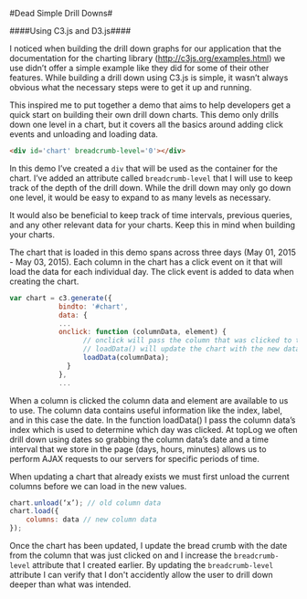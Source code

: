 #Dead Simple Drill Downs#

####Using C3.js and D3.js####


I noticed when building the drill down graphs for our application that the documentation for the charting library (http://c3js.org/examples.html) we use didn’t offer a simple example like they did for some of their other features. While building a drill down using C3.js is simple, it wasn’t always obvious what the necessary steps were to get it up and running. 

This inspired me to put together a demo that aims to help developers get a quick start on building their own drill down charts. This demo only drills down one level in a chart, but it covers all the basics around adding click events and unloading and loading data. 

```html
<div id='chart' breadcrumb-level='0'></div>
```

In this demo I’ve created a `div` that will be used as the container for the chart. I’ve added an attribute called `breadcrumb-level` that I will use to keep track of the depth of the drill down. While the drill down may only go down one level, it would be easy to expand to as many levels as necessary. 

It would also be beneficial to keep track of time intervals, previous queries, and any other relevant data for your charts. Keep this in mind when building your charts.

The chart that is loaded in this demo spans across three days (May 01, 2015 - May 03, 2015). Each column in the chart has a click event on it that will load the data for each individual day. The click event is added to data when creating the chart.

```javascript
var chart = c3.generate({
            bindto: '#chart',
            data: {
            ...
            onclick: function (columnData, element) {
                  // onclick will pass the column that was clicked to the function loadData()
                  // loadData() will update the chart with the new data
                  loadData(columnData);
              }
            },
            ...
```

When a column is clicked the column data and element are available to us to use. The column data contains useful information like the index, label, and in this case the date. In the function loadData() I pass the column data’s index which is used to determine which day was clicked. At topLog we often drill down using dates so grabbing the column data’s date and a time interval that we store in the page (days, hours, minutes) allows us to perform AJAX requests to our servers for specific periods of time. 

When updating a chart that already exists we must first unload the current columns before we can load in the new values.

```javascript
chart.unload(‘x’); // old column data
chart.load({
    columns: data // new column data                
});
```

Once the chart has been updated, I update the bread crumb with the date from the column that was just clicked on and I increase the `breadcrumb-level` attribute that I created earlier. By updating the `breadcrumb-level` attribute I can verify that I don't accidently allow the user to drill down deeper than what was intended.


